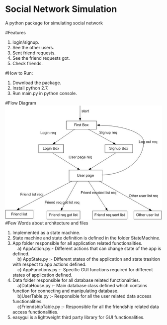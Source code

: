 # Social Network Simulation

A python package for simulating social network

#Features
1) login/signup.  
2) See the other users.  
3) Sent friend requests.  
4) See the friend requests got.   
5) Check friends.  

#How to Run:
1) Download the package.   
2) Install python 2.7.  
3) Run main.py in python console.  

#Flow Diagram
![alt tag](https://raw.githubusercontent.com/eshafeeqe/social_network/master/flow_diagram.jpg)
<br>
#Few Words about architecture and files
1) Implemented as a state machine.   
2) State machine and state definition is defined in the folder StateMachine.    
3) App folder responsible for all application related functionalities.   
&nbsp;&nbsp;&nbsp;&nbsp;a) AppAction.py:- Different actions that can change state of the app is defined.  
&nbsp;&nbsp;&nbsp;&nbsp;b) AppState.py :- Different states of the application and state trasition with respect to app actions defined.  
&nbsp;&nbsp;&nbsp;&nbsp;c) AppFunctions.py :- Specific GUI functions required for different states of application defined.  
4) Data folder responsible for all database related functionalities.  
&nbsp;&nbsp;&nbsp;&nbsp;a)DataHouse.py :- Main database class defined which contains function for connecting and manipulating database.  
&nbsp;&nbsp;&nbsp;&nbsp;b)UserTable.py :- Responsible for all the user related data access functionalities.  
&nbsp;&nbsp;&nbsp;&nbsp;c)FriendshipTable.py :- Responsible for all the friendship related data access functionalities.  
5) easygui is a lightweight third party library for GUI functionalities.   
